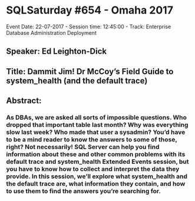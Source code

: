 # SQLSaturday #654 - Omaha 2017
Event Date: 22-07-2017 - Session time: 12:45:00 - Track: Enterprise Database Administration  Deployment
## Speaker: Ed Leighton-Dick
## Title: Dammit Jim! Dr McCoy’s Field Guide to system_health (and the default trace)
## Abstract:
### As DBAs, we are asked all sorts of impossible questions.  Who dropped that important table last month?  Why was everything slow last week?  Who made that user a sysadmin?  You’d have to be a mind reader to know the answers to some of those, right?  Not necessarily!  SQL Server can help you find information about these and other common problems with its default trace and system_health Extended Events session, but you have to know how to collect and interpret the data they provide.  In this session, we’ll explore what system_health and the default trace are, what information they contain, and how to use them to find the answers you’re searching for.
